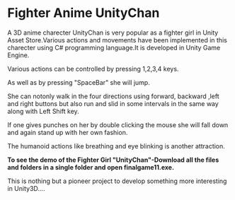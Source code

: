 # Fighter Anime UnityChan
A 3D anime charecter UnityChan is very popular as a fighter girl in Unity Asset Store.Various actions and movements have been implemented in this charecter using C# programming language.It is developed in Unity Game Engine.

Various actions can be controlled by pressing 1,2,3,4 keys.

As well as by pressing "SpaceBar" she will jump.

She can notonly walk in the four directions using forward, backward ,left and right buttons but also run and slid in some intervals in the same way along with Left Shift key.

If one gives punches on her by double clicking the mouse she will fall down and again stand up with her own fashion. 

The humanoid actions like breathing and eye blinking is another attraction.

**To see the demo of the Fighter Girl "UnityChan"-Download all the files and folders in a single folder and open finalgame11.exe.**

This is nothing but a pioneer project to develop something more interesting in Unity3D....
